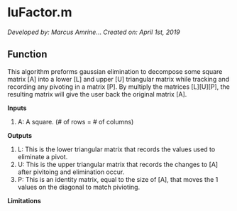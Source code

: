 # luFactor.m

*Developed by: Marcus Amrine*...
*Created on: April 1st, 2019*

## Function

This algorithm preforms gaussian elimination to decompose some square matrix [A] into a lower [L] and upper [U] triangular matrix while tracking and recording any pivoting in a matrix [P]. By multiply the matrices [L][U][P], the resulting matrix will give the user back the original matrix [A].

**Inputs**
  1. A: A square. (# of rows = # of columns)

**Outputs**
  1. L: This is the lower triangular matrix that records the values used to eliminate a pivot.
  2. U: This is the upper triangular matrix that records the changes to [A] after pivitoing and elimination occur.
  3. P: This is an identity matrix, equal to the size of [A], that moves the 1 values on the diagonal to match pivioting.
  
**Limitations**
